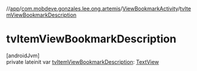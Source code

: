 //[app](../../../index.md)/[com.mobdeve.gonzales.lee.ong.artemis](../index.md)/[ViewBookmarkActivity](index.md)/[tvItemViewBookmarkDescription](tv-item-view-bookmark-description.md)

# tvItemViewBookmarkDescription

[androidJvm]\
private lateinit var [tvItemViewBookmarkDescription](tv-item-view-bookmark-description.md): [TextView](https://developer.android.com/reference/kotlin/android/widget/TextView.html)
